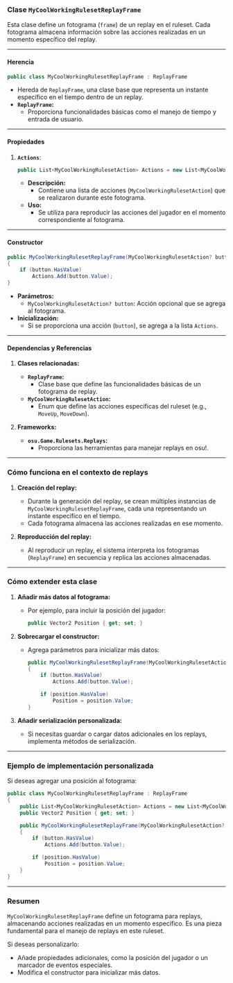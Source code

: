 ### **Clase `MyCoolWorkingRulesetReplayFrame`**

Esta clase define un fotograma (`frame`) de un replay en el ruleset. Cada fotograma almacena información sobre las acciones realizadas en un momento específico del replay.

---

#### **Herencia**

```csharp
public class MyCoolWorkingRulesetReplayFrame : ReplayFrame
```

- Hereda de `ReplayFrame`, una clase base que representa un instante específico en el tiempo dentro de un replay.
- **`ReplayFrame`:**
    - Proporciona funcionalidades básicas como el manejo de tiempo y entrada de usuario.

---

#### **Propiedades**

1. **`Actions`**:
    
    ```csharp
    public List<MyCoolWorkingRulesetAction> Actions = new List<MyCoolWorkingRulesetAction>();
    ```
    
    - **Descripción:**
        - Contiene una lista de acciones (`MyCoolWorkingRulesetAction`) que se realizaron durante este fotograma.
    - **Uso:**
        - Se utiliza para reproducir las acciones del jugador en el momento correspondiente al fotograma.

---

#### **Constructor**

```csharp
public MyCoolWorkingRulesetReplayFrame(MyCoolWorkingRulesetAction? button = null)
{
    if (button.HasValue)
        Actions.Add(button.Value);
}
```

- **Parámetros:**
    - `MyCoolWorkingRulesetAction? button`: Acción opcional que se agrega al fotograma.
- **Inicialización:**
    - Si se proporciona una acción (`button`), se agrega a la lista `Actions`.

---

#### **Dependencias y Referencias**

1. **Clases relacionadas:**
    
    - **`ReplayFrame`:**
        - Clase base que define las funcionalidades básicas de un fotograma de replay.
    - **`MyCoolWorkingRulesetAction`:**
        - Enum que define las acciones específicas del ruleset (e.g., `MoveUp`, `MoveDown`).
2. **Frameworks:**
    
    - **`osu.Game.Rulesets.Replays`:**
        - Proporciona las herramientas para manejar replays en osu!.

---

### **Cómo funciona en el contexto de replays**

1. **Creación del replay:**
    
    - Durante la generación del replay, se crean múltiples instancias de `MyCoolWorkingRulesetReplayFrame`, cada una representando un instante específico en el tiempo.
    - Cada fotograma almacena las acciones realizadas en ese momento.
2. **Reproducción del replay:**
    
    - Al reproducir un replay, el sistema interpreta los fotogramas (`ReplayFrame`) en secuencia y replica las acciones almacenadas.

---

### **Cómo extender esta clase**

1. **Añadir más datos al fotograma:**
    
    - Por ejemplo, para incluir la posición del jugador:
        
        ```csharp
        public Vector2 Position { get; set; }
        ```
        
2. **Sobrecargar el constructor:**
    
    - Agrega parámetros para inicializar más datos:
        
        ```csharp
        public MyCoolWorkingRulesetReplayFrame(MyCoolWorkingRulesetAction? button = null, Vector2? position = null)
        {
            if (button.HasValue)
                Actions.Add(button.Value);
        
            if (position.HasValue)
                Position = position.Value;
        }
        ```
        
3. **Añadir serialización personalizada:**
    
    - Si necesitas guardar o cargar datos adicionales en los replays, implementa métodos de serialización.

---

### **Ejemplo de implementación personalizada**

Si deseas agregar una posición al fotograma:

```csharp
public class MyCoolWorkingRulesetReplayFrame : ReplayFrame
{
    public List<MyCoolWorkingRulesetAction> Actions = new List<MyCoolWorkingRulesetAction>();
    public Vector2 Position { get; set; }

    public MyCoolWorkingRulesetReplayFrame(MyCoolWorkingRulesetAction? button = null, Vector2? position = null)
    {
        if (button.HasValue)
            Actions.Add(button.Value);

        if (position.HasValue)
            Position = position.Value;
    }
}
```

---

### **Resumen**

`MyCoolWorkingRulesetReplayFrame` define un fotograma para replays, almacenando acciones realizadas en un momento específico. Es una pieza fundamental para el manejo de replays en este ruleset.

Si deseas personalizarlo:

- Añade propiedades adicionales, como la posición del jugador o un marcador de eventos especiales.
- Modifica el constructor para inicializar más datos.